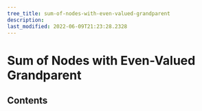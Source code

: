 ```yaml
---
tree_title: sum-of-nodes-with-even-valued-grandparent
description: 
last_modified: 2022-06-09T21:23:28.2328
---
```


# Sum of Nodes with Even-Valued Grandparent

## Contents
